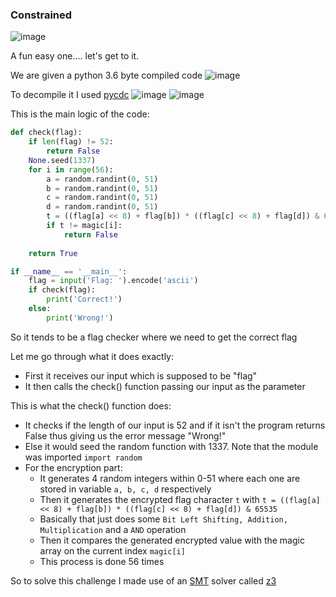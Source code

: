 <h3> Constrained </h4>

![image](https://github.com/h4ckyou/h4ckyou.github.io/assets/127159644/208ff74c-1513-412b-ad29-99795b850e4c)

A fun easy one.... let's get to it.

We are given a python 3.6 byte compiled code
![image](https://github.com/h4ckyou/h4ckyou.github.io/assets/127159644/f3933fbf-d0e4-423d-92e1-155dfb52e46b)

To decompile it I used [pycdc](https://github.com/zrax/pycdc)
![image](https://github.com/h4ckyou/h4ckyou.github.io/assets/127159644/bf67e553-fc24-47a2-986b-d4c21955b299)
![image](https://github.com/h4ckyou/h4ckyou.github.io/assets/127159644/ca36b98e-1956-44b1-beb4-4e3ee5632f85)

This is the main logic of the code:

```python
def check(flag):
    if len(flag) != 52:
        return False
    None.seed(1337)
    for i in range(56):
        a = random.randint(0, 51)
        b = random.randint(0, 51)
        c = random.randint(0, 51)
        d = random.randint(0, 51)
        t = ((flag[a] << 8) + flag[b]) * ((flag[c] << 8) + flag[d]) & 65535
        if t != magic[i]:
            return False
    
    return True

if __name__ == '__main__':
    flag = input('Flag: ').encode('ascii')
    if check(flag):
        print('Correct!')
    else:
        print('Wrong!')
```

So it tends to be a flag checker where we need to get the correct flag 

Let me go through what it does exactly:
- First it receives our input which is supposed to be "flag"
- It then calls the check() function passing our input as the parameter

This is what the check() function does:
- It checks if the length of our input is 52 and if it isn't the program returns False thus giving us the error message "Wrong!"
- Else it would seed the random function with 1337. Note that the module was imported `import random`
- For the encryption part:
  - It generates 4 random integers within 0-51 where each one are stored in variable `a, b, c, d` respectively
  - Then it generates the encrypted flag character `t` with `t = ((flag[a] << 8) + flag[b]) * ((flag[c] << 8) + flag[d]) & 65535`
  - Basically that just does some `Bit Left Shifting, Addition, Multiplication` and a `AND` operation
  - Then it compares the generated encrypted value with the magic array on the current index `magic[i]`
  - This process is done 56 times
 

So to solve this challenge I made use of an [SMT](https://en.wikipedia.org/wiki/Satisfiability_modulo_theories) solver called [z3](https://github.com/Z3Prover/z3)








